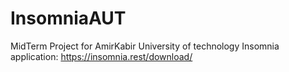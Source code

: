 # InsomniaAUT

MidTerm Project for AmirKabir University of technology 
Insomnia application: https://insomnia.rest/download/